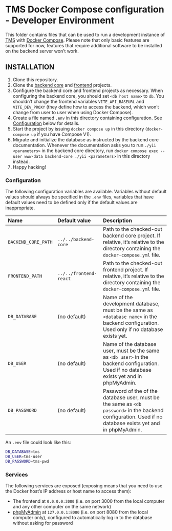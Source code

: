 TMS Docker Compose configuration - Developer Environment
========================================================

This folder contains files that can be used to run a development instance of <abbr title="Task Management System">TMS</abbr> with [Docker Compose](https://docs.docker.com/compose/). Please note that only basic features are supported for now, features that require additional software to be installed on the backend server won’t work.

INSTALLATION
------------

1. Clone this repository.
2. Clone the [backend core](https://gitlab.com/tms-elte/backend-core/) and [frontend](https://gitlab.com/tms-elte/frontend-react/) projects.
3. Configure the backend core and frontend projects as necessary. When configuring the backend core, you should set `<db host name>` to `db`. You shouldn’t change the frontend variables `VITE_API_BASEURL` and `VITE_DEV_PROXY` (they define how to access the backend, which won’t change from user to user when using Docker Compose).
4. Create a file named `.env` in this directory containing configuration. See [Configuration](#Configuration) below for details.
5. Start the project by issuing `docker compose up` in this directory (`docker-compose up` if you have Compose V1).
6. Migrate and initialize the database as instructed by the backend core documentation. Whenever the documentation asks you to run `./yii <parameters>` in the backend core directory, run `docker compose exec --user www-data backend-core ./yii <parameters>` in this directory instead.
7. Happy hacking!

### Configuration

The following configuration variables are available. Variables without default values should always be specified in the `.env` files, variables that have default values need to be defined only if the default values are inappropriate.

| Name                | Default value       | Description                                                                                                                                               |
|:--------------------|:--------------------|:----------------------------------------------------------------------------------------------------------------------------------------------------------|
| `BACKEND_CORE_PATH` | `../../backend-core`   | Path to the checked-out backend core project. If relative, it’s relative to the directory containing the `docker-compose.yml` file.                       |
| `FRONTEND_PATH`     | `../../frontend-react` | Path to the checked-out frontend project. If relative, it’s relative to the directory containing the `docker-compose.yml` file.                           |
| `DB_DATABASE`       | (no default)        | Name of the development database, must be the same as `<database name>` in the backend configuration. Used only if no database exists yet.                |
| `DB_USER`           | (no default)        | Name of the database user, must be the same as `<db user>` in the backend configuration. Used if no database exists yet and in phpMyAdmin.                |
| `DB_PASSWORD`       | (no default)        | Password of the of the database user, must be the same as `<db password>` in the backend configuration. Used if no database exists yet and in phpMyAdmin. |

An `.env` file could look like this:
```bash
DB_DATABASE=tms
DB_USER=tms-user
DB_PASSWORD=tms-pwd
```

### Services
The following services are exposed (exposing means that you need to use the Docker host’s IP address or host name to access them):
- The frontend at `0.0.0.0:3000` (i.e. on port 3000 from the local computer and any other computer on the same network)
- [phpMyAdmin](https://www.phpmyadmin.net/) at `127.0.0.1:8080` (i.e. on port 8080 from the local computer only), configured to automatically log in to the database without asking for password
